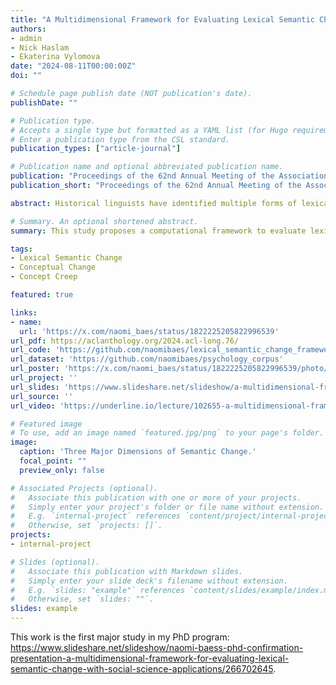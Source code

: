 ```yaml
---
title: "A Multidimensional Framework for Evaluating Lexical Semantic Change with Social Science Applications"
authors:
- admin
- Nick Haslam
- Ekaterina Vylomova
date: "2024-08-11T00:00:00Z"
doi: ""

# Schedule page publish date (NOT publication's date).
publishDate: ""

# Publication type.
# Accepts a single type but formatted as a YAML list (for Hugo requirements).
# Enter a publication type from the CSL standard.
publication_types: ["article-journal"]

# Publication name and optional abbreviated publication name.
publication: "Proceedings of the 62nd Annual Meeting of the Association for Computational Linguistics (Volume 1: Long Papers)"
publication_short: "Proceedings of the 62nd Annual Meeting of the Association for Computational Linguistics"

abstract: Historical linguists have identified multiple forms of lexical semantic change. We present a three-dimensional framework for integrating these forms and a unified computational methodology for evaluating them concurrently. The dimensions represent increases or decreases in semantic 1) sentiment (valence of a target word’s collocates), 2) intensity (emotional arousal of collocates or the frequency of intensifiers), and 3) breadth (diversity of contexts in which the target word appears). These dimensions can be complemented by evaluation of shifts in the frequency of the target words and the thematic content of its collocates. This framework enables lexical semantic change to be mapped economically and systematically and has applications in computational social science. We present an illustrative analysis of semantic shifts in mental health and mental illness in two corpora, demonstrating patterns of semantic change that illuminate contemporary concerns about pathologization, stigma, and concept creep.

# Summary. An optional shortened abstract.
summary: This study proposes a computational framework to evaluate lexical semantic change in a way that economically integrates forms identified by historical linguists and uses it to analyze semantic shifts in mental health and mental illness.

tags:
- Lexical Semantic Change
- Conceptual Change
- Concept Creep

featured: true

links:
- name: 
  url: 'https://x.com/naomi_baes/status/1822225205822996539'
url_pdf: https://aclanthology.org/2024.acl-long.76/
url_code: 'https://github.com/naomibaes/lexical_semantic_change_framework'
url_dataset: 'https://github.com/naomibaes/psychology_corpus'
url_poster: 'https://x.com/naomi_baes/status/1822225205822996539/photo/1'
url_project: ''
url_slides: 'https://www.slideshare.net/slideshow/a-multidimensional-framework-for-evaluating-lexical-semantic-change-with-social-science-applications/270910049'
url_source: ''
url_video: 'https://underline.io/lecture/102655-a-multidimensional-framework-for-evaluating-lexical-semantic-change-with-social-science-applications '

# Featured image
# To use, add an image named `featured.jpg/png` to your page's folder. 
image:
  caption: 'Three Major Dimensions of Semantic Change.'
  focal_point: ""
  preview_only: false

# Associated Projects (optional).
#   Associate this publication with one or more of your projects.
#   Simply enter your project's folder or file name without extension.
#   E.g. `internal-project` references `content/project/internal-project/index.md`.
#   Otherwise, set `projects: []`.
projects:
- internal-project

# Slides (optional).
#   Associate this publication with Markdown slides.
#   Simply enter your slide deck's filename without extension.
#   E.g. `slides: "example"` references `content/slides/example/index.md`.
#   Otherwise, set `slides: ""`.
slides: example
---
```


This work is the first major study in my PhD program: https://www.slideshare.net/slideshow/naomi-baess-phd-confirmation-presentation-a-multidimensional-framework-for-evaluating-lexical-semantic-change-with-social-science-applications/266702645.

